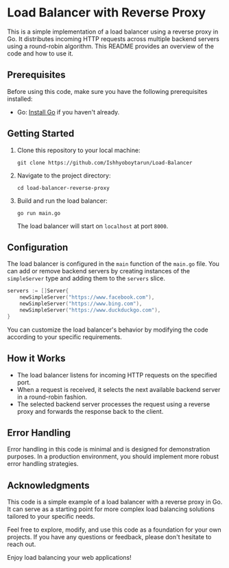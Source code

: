 # Load Balancer with Reverse Proxy

This is a simple implementation of a load balancer using a reverse proxy in Go. It distributes incoming HTTP requests across multiple backend servers using a round-robin algorithm. This README provides an overview of the code and how to use it.

## Prerequisites

Before using this code, make sure you have the following prerequisites installed:

- Go: [Install Go](https://golang.org/doc/install) if you haven't already.

## Getting Started

1. Clone this repository to your local machine:

   ```terminal
   git clone https://github.com/Ishhyoboytarun/Load-Balancer
   ```

2. Navigate to the project directory:

   ```terminal
   cd load-balancer-reverse-proxy
   ```

3. Build and run the load balancer:

   ```terminal
   go run main.go
   ```

   The load balancer will start on `localhost` at port `8000`.

## Configuration

The load balancer is configured in the `main` function of the `main.go` file. You can add or remove backend servers by creating instances of the `simpleServer` type and adding them to the `servers` slice.

```go
servers := []Server{
    newSimpleServer("https://www.facebook.com"),
    newSimpleServer("https://www.bing.com"),
    newSimpleServer("https://www.duckduckgo.com"),
}
```

You can customize the load balancer's behavior by modifying the code according to your specific requirements.

## How it Works

- The load balancer listens for incoming HTTP requests on the specified port.
- When a request is received, it selects the next available backend server in a round-robin fashion.
- The selected backend server processes the request using a reverse proxy and forwards the response back to the client.

## Error Handling

Error handling in this code is minimal and is designed for demonstration purposes. In a production environment, you should implement more robust error handling strategies.

## Acknowledgments

This code is a simple example of a load balancer with a reverse proxy in Go. It can serve as a starting point for more complex load balancing solutions tailored to your specific needs.

Feel free to explore, modify, and use this code as a foundation for your own projects. If you have any questions or feedback, please don't hesitate to reach out.

Enjoy load balancing your web applications!
